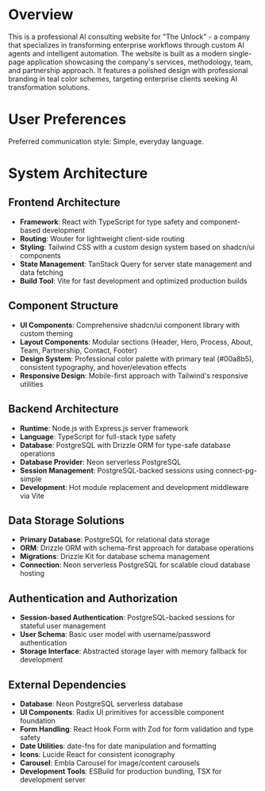 # Overview

This is a professional AI consulting website for "The Unlock" - a company that specializes in transforming enterprise workflows through custom AI agents and intelligent automation. The website is built as a modern single-page application showcasing the company's services, methodology, team, and partnership approach. It features a polished design with professional branding in teal color schemes, targeting enterprise clients seeking AI transformation solutions.

# User Preferences

Preferred communication style: Simple, everyday language.

# System Architecture

## Frontend Architecture
- **Framework**: React with TypeScript for type safety and component-based development
- **Routing**: Wouter for lightweight client-side routing
- **Styling**: Tailwind CSS with a custom design system based on shadcn/ui components
- **State Management**: TanStack Query for server state management and data fetching
- **Build Tool**: Vite for fast development and optimized production builds

## Component Structure
- **UI Components**: Comprehensive shadcn/ui component library with custom theming
- **Layout Components**: Modular sections (Header, Hero, Process, About, Team, Partnership, Contact, Footer)
- **Design System**: Professional color palette with primary teal (#00a8b5), consistent typography, and hover/elevation effects
- **Responsive Design**: Mobile-first approach with Tailwind's responsive utilities

## Backend Architecture
- **Runtime**: Node.js with Express.js server framework
- **Language**: TypeScript for full-stack type safety
- **Database**: PostgreSQL with Drizzle ORM for type-safe database operations
- **Database Provider**: Neon serverless PostgreSQL
- **Session Management**: PostgreSQL-backed sessions using connect-pg-simple
- **Development**: Hot module replacement and development middleware via Vite

## Data Storage Solutions
- **Primary Database**: PostgreSQL for relational data storage
- **ORM**: Drizzle ORM with schema-first approach for database operations
- **Migrations**: Drizzle Kit for database schema management
- **Connection**: Neon serverless PostgreSQL for scalable cloud database hosting

## Authentication and Authorization
- **Session-based Authentication**: PostgreSQL-backed sessions for stateful user management
- **User Schema**: Basic user model with username/password authentication
- **Storage Interface**: Abstracted storage layer with memory fallback for development

## External Dependencies

- **Database**: Neon PostgreSQL serverless database
- **UI Components**: Radix UI primitives for accessible component foundation
- **Form Handling**: React Hook Form with Zod for form validation and type safety
- **Date Utilities**: date-fns for date manipulation and formatting
- **Icons**: Lucide React for consistent iconography
- **Carousel**: Embla Carousel for image/content carousels
- **Development Tools**: ESBuild for production bundling, TSX for development server